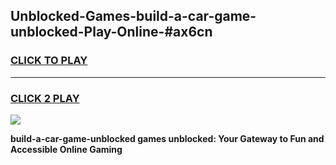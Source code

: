 
## Unblocked-Games-build-a-car-game-unblocked-Play-Online-#ax6cn
<h3>
<a href="https://premium.freeplayer.one?title=build-a-car-game-unblocked&ref=27F">CLICK TO PLAY</a></h3>
<hr>

<h3>
<a href="https://premium.freeplayer.one?title=build-a-car-game-unblocked&ref=27F">CLICK 2 PLAY</a>
  
</h3>

<a href="https://premium.freeplayer.one?title=build-a-car-game-unblocked&ref=27F"><img src="https://clearcache.store/games.png"></a>


**build-a-car-game-unblocked games unblocked: Your Gateway to Fun and Accessible Online Gaming**
